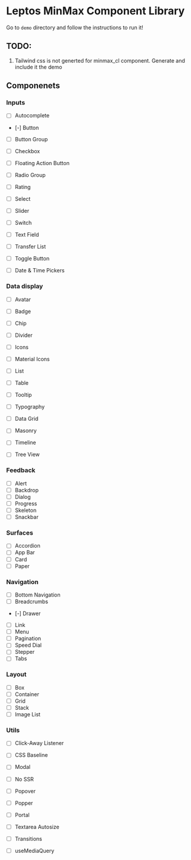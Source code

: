 # Leptos MinMax Component Library


Go to `demo` directory and follow the instructions to run it! 


## TODO:
1. Tailwind css is not generted for minmax_cl component. Generate and include it the demo

## Componenets

### Inputs
- [ ] Autocomplete
- [-] Button
- [ ] Button Group
- [ ] Checkbox
- [ ] Floating Action Button
- [ ] Radio Group
- [ ] Rating
- [ ] Select
- [ ] Slider
- [ ] Switch
- [ ] Text Field
- [ ] Transfer List
- [ ] Toggle Button
- [ ] Date & Time Pickers


### Data display
- [ ] Avatar
- [ ] Badge
- [ ] Chip
- [ ] Divider
- [ ] Icons
- [ ] Material Icons
- [ ] List
- [ ] Table
- [ ] Tooltip
- [ ] Typography
- [ ] Data Grid
- [ ] Masonry
- [ ] Timeline
- [ ] Tree View


### Feedback
- [ ] Alert
- [ ] Backdrop
- [ ] Dialog
- [ ] Progress
- [ ] Skeleton
- [ ] Snackbar

### Surfaces
- [ ] Accordion
- [ ] App Bar
- [ ] Card
- [ ] Paper

### Navigation
- [ ] Bottom Navigation
- [ ] Breadcrumbs
- [-] Drawer
- [ ] Link
- [ ] Menu
- [ ] Pagination
- [ ] Speed Dial
- [ ] Stepper
- [ ] Tabs

### Layout
- [ ] Box
- [ ] Container
- [ ] Grid  
- [ ] Stack
- [ ] Image List 

### Utils
- [ ] Click-Away Listener
- [ ] CSS Baseline
- [ ] Modal
- [ ] No SSR
- [ ] Popover
- [ ] Popper
- [ ] Portal
- [ ] Textarea Autosize
- [ ] Transitions
- [ ] useMediaQuery



